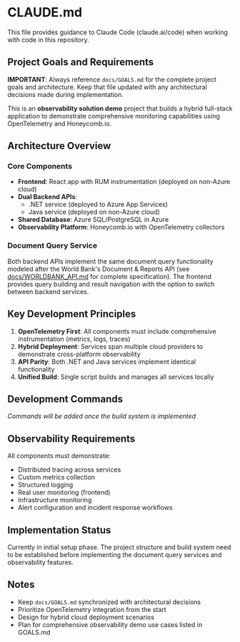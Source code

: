 # CLAUDE.md

This file provides guidance to Claude Code (claude.ai/code) when working with code in this repository.

## Project Goals and Requirements

**IMPORTANT**: Always reference `docs/GOALS.md` for the complete project goals and architecture. Keep that file updated with any architectural decisions made during implementation.

This is an **observability solution demo** project that builds a hybrid full-stack application to demonstrate comprehensive monitoring capabilities using OpenTelemetry and Honeycomb.io.

## Architecture Overview

### Core Components
- **Frontend**: React app with RUM instrumentation (deployed on non-Azure cloud)
- **Dual Backend APIs**: 
  - .NET service (deployed to Azure App Services)
  - Java service (deployed on non-Azure cloud)
- **Shared Database**: Azure SQL/PostgreSQL in Azure
- **Observability Platform**: Honeycomb.io with OpenTelemetry collectors

### Document Query Service
Both backend APIs implement the same document query functionality modeled after the World Bank's Document & Reports API (see [docs/WORLDBANK_API.md](docs/WORLDBANK_API.md) for complete specification). The frontend provides query building and result navigation with the option to switch between backend services.

## Key Development Principles

1. **OpenTelemetry First**: All components must include comprehensive instrumentation (metrics, logs, traces)
2. **Hybrid Deployment**: Services span multiple cloud providers to demonstrate cross-platform observability
3. **API Parity**: Both .NET and Java services implement identical functionality
4. **Unified Build**: Single script builds and manages all services locally

## Development Commands

*Commands will be added once the build system is implemented*

## Observability Requirements

All components must demonstrate:
- Distributed tracing across services
- Custom metrics collection
- Structured logging
- Real user monitoring (frontend)
- Infrastructure monitoring
- Alert configuration and incident response workflows

## Implementation Status

Currently in initial setup phase. The project structure and build system need to be established before implementing the document query services and observability features.

## Notes

- Keep `docs/GOALS.md` synchronized with architectural decisions
- Prioritize OpenTelemetry integration from the start
- Design for hybrid cloud deployment scenarios
- Plan for comprehensive observability demo use cases listed in GOALS.md